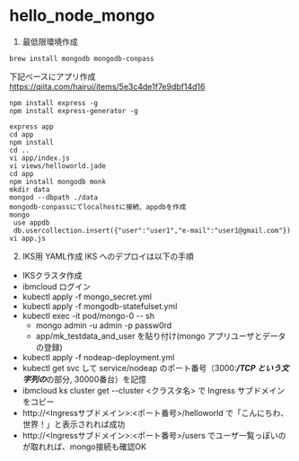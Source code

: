 # hello_node_mongo

1. 最低限環境作成
```
brew install mongodb mongodb-conpass
```

下記ベースにアプリ作成
https://qiita.com/hairui/items/5e3c4de1f7e9dbf14d16

```
npm install express -g
npm install express-generator -g

express app
cd app
npm install
cd ..
vi app/index.js
vi views/helloworld.jade
cd app
npm install mongodb monk
mkdir data
mongod --dbpath ./data 
mongodb-conpassにてlocalhostに接続、appdbを作成
mongo
 use appdb
 db.usercollection.insert({"user":"user1","e-mail":"user1@gmail.com"})
vi app.js
```

2. IKS用 YAML作成
IKS へのデプロイは以下の手順
* IKSクラスタ作成
* ibmcloud ログイン
* kubectl apply -f mongo_secret.yml
* kubectl apply -f mongodb-statefulset.yml
* kubectl exec -it pod/mongo-0 -- sh
  * mongo admin -u admin -p passw0rd
  * app/mk_testdata_and_user を貼り付け(mongo アプリユーザとデータの登録)
* kubectl apply -f nodeap-deployment.yml
* kubectl get svc して service/nodeap のポート番号（3000:*****/TCP という文字列の*****の部分, 30000番台）を記憶
* ibmcloud ks cluster get --cluster <クラスタ名> で Ingress サブドメイン をコピー
* http://<Ingressサブドメイン>:<ポート番号>/helloworld で「こんにちわ、世界！」と表示されれば成功
* http://<Ingressサブドメイン>:<ポート番号>/users でユーザ一覧っぽいのが取れれば、mongo接続も確認OK
